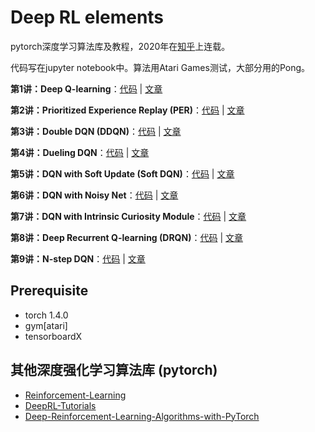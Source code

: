 # Deep RL elements
pytorch深度学习算法库及教程，2020年在[知乎](https://www.zhihu.com/column/c_1268923100969820160)上连载。

代码写在jupyter notebook中。算法用Atari Games测试，大部分用的Pong。

**第1讲：Deep Q-learning**：[代码](https://github.com/AmazingAng/deep-RL-elements/blob/main/01_DQN) | [文章](https://github.com/AmazingAng/deep-RL-elements/blob/main/01_DQN/readme.md)

**第2讲：Prioritized Experience Replay (PER)**：[代码](https://github.com/AmazingAng/deep-RL-elements/blob/main/02_DQN_PER) | [文章](https://github.com/AmazingAng/deep-RL-elements/blob/main/02_DQN_PER/readme.md)

**第3讲：Double DQN (DDQN)**：[代码](https://github.com/AmazingAng/deep-RL-elements/blob/main/03_DDQN) | [文章](https://github.com/AmazingAng/deep-RL-elements/blob/main/03_DDQN/readme.md)

**第4讲：Dueling DQN**：[代码](https://github.com/AmazingAng/deep-RL-elements/blob/main/04_DuelingDQN) | [文章](https://github.com/AmazingAng/deep-RL-elements/blob/main/04_DuelingDQN/readme.md)

**第5讲：DQN with Soft Update (Soft DQN)**：[代码](https://github.com/AmazingAng/deep-RL-elements/blob/main/05_SoftDQN) | [文章](https://github.com/AmazingAng/deep-RL-elements/blob/main/05_SoftDQN/readme.md)

**第6讲：DQN with Noisy Net**：[代码](https://github.com/AmazingAng/deep-RL-elements/blob/main/06_NoisyDQN) | [文章](https://github.com/AmazingAng/deep-RL-elements/blob/main/06_NoisyDQN/readme.md)

**第7讲：DQN with Intrinsic Curiosity Module**：[代码](https://github.com/AmazingAng/deep-RL-elements/blob/main/07_ICMDQN) | [文章](https://github.com/AmazingAng/deep-RL-elements/blob/main/07_ICMDQN/readme.md)

**第8讲：Deep Recurrent Q-learning (DRQN)**：[代码](https://github.com/AmazingAng/deep-RL-elements/blob/main/08_DRQN) | [文章](https://github.com/AmazingAng/deep-RL-elements/blob/main/08_DRQN/readme.md)

**第9讲：N-step DQN**：[代码](https://github.com/AmazingAng/deep-RL-elements/blob/main/09_NStepDQN) | [文章](https://github.com/AmazingAng/deep-RL-elements/blob/main/09_NStepDQN/readme.md)

## Prerequisite 
- torch 1.4.0
- gym[atari]
- tensorboardX 

## 其他深度强化学习算法库 (pytorch)
- [Reinforcement-Learning](https://github.com/andri27-ts/Reinforcement-Learning)
- [DeepRL-Tutorials](https://github.com/qfettes/DeepRL-Tutorials)
- [Deep-Reinforcement-Learning-Algorithms-with-PyTorch](https://github.com/p-christ/Deep-Reinforcement-Learning-Algorithms-with-PyTorch)

